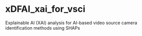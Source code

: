 # xDFAI_xai_for_vsci
Explainable AI (XAI) analysis for AI-based video source camera identification methods using SHAPs
